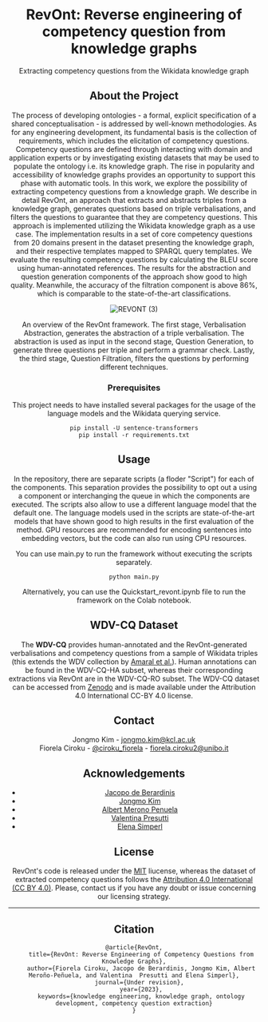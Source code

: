 <div align="center">

 <!-- <img src="Materials/Ciroku (2).png" alt="logo" width="200" height="auto" /> -->
  <h1>RevOnt: Reverse engineering of competency question from knowledge graphs</h1>
  
  <p>
    Extracting competency questions from the Wikidata knowledge graph
  </p>
  
## About the Project

The process of developing ontologies - a formal, explicit specification of a shared conceptualisation - is addressed by well-known methodologies. 
As for any engineering development, its fundamental basis is the collection of requirements, which includes the elicitation of competency questions. Competency questions are defined through interacting with domain and application experts or by investigating existing datasets that may be used to populate the ontology i.e. its knowledge graph. The rise in popularity and accessibility of knowledge graphs provides an opportunity to support this phase with automatic tools. In this work, we explore the possibility of extracting competency questions from a knowledge graph. We describe in detail RevOnt, an approach that extracts and abstracts triples from a knowledge graph, generates questions based on triple verbalisations, and filters the questions to guarantee that they are competency questions. This approach is implemented utilizing the Wikidata knowledge graph as a use case. The implementation results in a set of core competency questions from 20 domains present in the dataset presenting the knowledge graph, and their respective templates mapped to SPARQL query templates. We evaluate the resulting competency questions by calculating the BLEU score using human-annotated references. The results for the abstraction and question generation components of the approach show good to high quality. Meanwhile, the accuracy of the filtration component is above 86\%, which is comparable to the state-of-the-art classifications. 

![REVONT (3)](https://user-images.githubusercontent.com/12375920/210616161-9105a046-c809-4182-beb6-5ef4556ec101.png)

An overview of the RevOnt framework. The first stage, Verbalisation Abstraction, generates the abstraction of a triple verbalisation. The abstraction is used as input in the second stage, Question Generation, to generate three questions per triple and perform a grammar check. Lastly, the third stage, Question Filtration, filters the questions by performing different techniques.


<!-- Prerequisites -->
### Prerequisites

This project needs to have installed several packages for the usage of the language models and the Wikidata querying service.

```
pip install -U sentence-transformers
pip install -r requirements.txt
```
<!-- Usage -->
## Usage

In the repository, there are separate scripts (a floder "Script") for each of the components. This separation provides the possibility to opt out a using a component or interchanging the queue in which the components are executed. The scripts also allow to use a different language model that the default one. The language models used in the scripts are state-of-the-art models that have shown good to high results in the first evaluation of the method. GPU resources are recommended for encoding sentences into embedding vectors, but the code can also run using CPU resources.

You can use main.py to run the framework without executing the scripts separately.
```
python main.py
```

Alternatively, you can use the Quickstart_revont.ipynb file to run the framework on the Colab notebook.


## WDV-CQ Dataset

The **WDV-CQ** provides human-annotated and the RevOnt-generated verbalisations and competency questions from a sample of Wikidata triples (this extends the WDV collection by [Amaral et al.](https://arxiv.org/abs/2205.02627)).
Human annotations can be found in the WDV-CQ-HA subset, whereas their corresponding extractions via RevOnt are in the WDV-CQ-RO subset.
The WDV-CQ dataset can be accessed from [Zenodo](https://zenodo.org/records/10370725) and is made available under the Attribution 4.0 International CC-BY 4.0 license.

## Contact

Jongmo Kim - jongmo.kim@kcl.ac.uk <br>
Fiorela Ciroku - [@ciroku_fiorela](https://twitter.com/ciroku_fiorela) - fiorela.ciroku2@unibo.it 

## Acknowledgements

 - [Jacopo de Berardinis](https://www.kcl.ac.uk/people/jacopo-de-berardinis)
  - [Jongmo Kim](https://kr.linkedin.com/in/jongmo-kim-629995164)
 - [Albert Merono Penuela](https://www.kcl.ac.uk/people/albert-merono-penuela-1)
 - [Valentina Presutti](https://www.unibo.it/sitoweb/valentina.presutti/en)
 - [Elena Simperl](https://www.kcl.ac.uk/people/elena-simperl)

## License

RevOnt's code is released under the [MIT](https://opensource.org/license/mit/) liucense, whereas the dataset of extracted competency questions follows the [Attribution 4.0 International (CC BY 4.0)](https://creativecommons.org/licenses/by/4.0/). Please, contact us if you have any doubt or issue concerning our licensing strategy.

---

## Citation
```
@article{RevOnt,
    title={RevOnt: Reverse Engineering of Competency Questions from Knowledge Graphs},
    author={Fiorela Ciroku, Jacopo de Berardinis, Jongmo Kim, Albert Meroño-Peñuela, and Valentina  Presutti and Elena Simperl},
    journal={Under revision}, 
    year={2023},
    keywords={knowledge engineering, knowledge graph, ontology development, competency question extraction}
}
```
